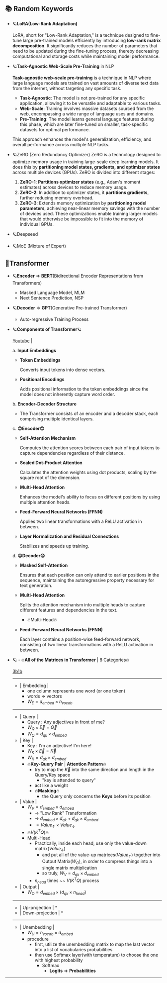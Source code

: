 

## 📚 Random Keywords

* 🪐**LoRA(Low-Rank Adaptation)**
	
	LoRA, short for "Low-Rank Adaptation," is a technique designed to fine-tune large pre-trained models efficiently by introducing **low-rank matrix decomposition**. It significantly reduces the number of parameters that need to be updated during the fine-tuning process, thereby decreasing computational and storage costs while maintaining model performance.

* 🪐**Task-Agnostic Web-Scale Pre-Training** in NLP
	
	**Task-agnostic web-scale pre-training** is a technique in NLP where large language models are trained on vast amounts of diverse text data from the internet, without targeting any specific task. 
	
	- **Task-Agnostic**: The model is not pre-trained for any specific application, allowing it to be versatile and adaptable to various tasks.
	- **Web-Scale**: Training involves massive datasets sourced from the web, encompassing a wide range of language uses and domains.
	- **Pre-Training**: The model learns general language features during this phase, which are later fine-tuned on smaller, task-specific datasets for optimal performance.
	
	This approach enhances the model's generalization, efficiency, and overall performance across multiple NLP tasks.

* 🪐ZeRO (Zero Redundancy Optimizer) 
	ZeRO is a technology designed to optimize memory usage in training large-scale deep learning models. It does this by **partitioning model states, gradients, and optimizer states** across multiple devices (GPUs). 
	ZeRO is divided into different stages:
	1. **ZeRO-1**: **Partitions optimizer states** (e.g., Adam's moment estimates) across devices to reduce memory usage.
	2. **ZeRO-2**: In addition to optimizer states, it **partitions gradients**, further reducing memory overhead.
	3. **ZeRO-3**: Extends memory optimization by **partitioning model parameters**, achieving near-linear memory savings with the number of devices used.
	These optimizations enable training larger models that would otherwise be impossible to fit into the memory of individual GPUs.

* 🪐Deepseed
	

* 🪐MoE (Mixture of Expert)
	



## 🦾Transformer

* 🪐**Encoder** $\Rightarrow$ **BERT**(Bidirectional Encoder Representations from Transformers)
	
	* Masked Language Model, MLM
	* Next Sentence Prediction, NSP

* 🪐**Decoder** $\Rightarrow$ **GPT**(Generative Pre-trained Transformer)
	
	* Auto-regressive Training Process

* 🪐**Components of Transformer**🪐
	
	[Youtube](https://www.youtube.com/watch?v=wjZofJX0v4M) | 
	
	a. **Input Embeddings**
	
	- **Token Embeddings** 
		
		Converts input tokens into dense vectors.
		
	- **Positional Encodings** 
		
		Adds positional information to the token embeddings since the model does not inherently capture word order. 
	
	b. **Encoder-Decoder Structure**
	
	- The Transformer consists of an encoder and a decoder stack, each comprising multiple identical layers.
	
	c. **😊Encoder😊**
	
	- **Self-Attention Mechanism**
		
		Computes the attention scores between each pair of input tokens to capture dependencies regardless of their distance.
		
    - **Scaled Dot-Product Attention**
	    
	    Calculates the attention weights using dot products, scaling by the square root of the dimension.
	    
    - **Multi-Head Attention**
	    
	    Enhances the model's ability to focus on different positions by using multiple attention heads.
	    
    - **Feed-Forward Neural Networks (FFNN)**
	    
	    Applies two linear transformations with a ReLU activation in between.
	    
	- **Layer Normalization and Residual Connections**
		
		Stabilizes and speeds up training.
	
	d. **😊Decoder😊**
	
	- **Masked Self-Attention** 
		
		Ensures that each position can only attend to earlier positions in the sequence, maintaining the autoregressive property necessary for text generation.
		
	* **Multi-Head Attention** 
		
		Splits the attention mechanism into multiple heads to capture different features and dependencies in the text.
		
		* 🔥Multi-Head🔥
			
	- **Feed-Forward Neural Networks (FFNN)** 
		
		Each layer contains a position-wise feed-forward network, consisting of two linear transformations with a ReLU activation in between.

* 🪐 - 🔥**All of the Matrices in Transformer** | 8 Categories🔥	
	
	[3b1b](https://www.youtube.com/watch?v=wjZofJX0v4M&list=PLZHQObOWTQDNU6R1_67000Dx_ZCJB-3pi&index=5)
	
	------------------------------------
	
	* | Embedding |
		* one column represents one word (or one token)
		* words $\Rightarrow$ vectors
		* $W_E = d_{embed} \times n_{vocab}$
	
	------------------------------------
	
	* | Query |
		* Query : Any adjectives in front of me?
		* $W_Q \times \vec{E} = \vec{Q}$
		* $W_Q = d_{qk} \times d_{embed}$
	* | Key |
		* Key : I'm an adjective! I'm here! 
		* $W_K \times \vec{E}=\vec{K}$
		* $W_K = d_{qk} \times d_{embed}$
		* 🔥**Key-Query Pair** | **Attention Pattern**🔥
			* try to map the $\vec{K}$ into the same direction and length in the Query/Key space
				* "key is attended to query"
			* act like a weight
			* 🔥**Masking**🔥
				* the Query only concerns the **Keys** before its position
	* | Value | 
		* $W_V = d_{embed} \times d_{embed}$ 
			* $\rightarrow$ "Low Rank" Transformation 
			* $\rightarrow$ $d_{embed}\times d_{qk}$ + $d_{qk} \times d_{embed}$
			* $=Value_{\uparrow} \times Value_{\downarrow}$
		* 🔥$V(K^TQ)$🔥
		* Multi-Head 
			* Practically, inside each head, use only the value-down matrix($Value_{\downarrow}$)
				* and put all of the value-up matrices($Value_{\uparrow}$) together into Output Matrix($W_O$), in order to compress things into a single matrix multiplication
				* so truly, $W_V = d_{qk} \times d_{embed}$
			* $n_{head}$ times ~~ $V(K^TQ)$ process
	* | Output |
		* $W_O=d_{embed}\times(d_{qk}\times n_{head})$
	
	------------------------------------
	
	* | Up-projection | 
		* 
	* | Down-projection | 
		* 
	
	------------------------------------
	
	* | Unembedding |
		* $W_U = n_{vocab} \times d_{embed}$
		* procedure 
			* first, utilize the unembedding matrix to map the last vector into a list of vocabularies probabilities
			* then use Softmax layer(with temperature) to choose the one with highest probability
				* Softmax
					* **Logits** $\Rightarrow$ **Probabilities**
	
------------------------------------

